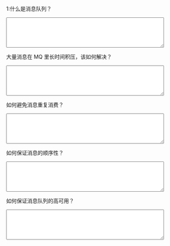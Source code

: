 1:什么是消息队列？<p/>
<textarea rows="5" cols="50" ></textarea>

大量消息在 MQ 里长时间积压，该如何解决？<p/>
<textarea rows="5" cols="50" ></textarea>

如何避免消息重复消费？<p/>
<textarea rows="5" cols="50" ></textarea>

如何保证消息的顺序性？<p/>
<textarea rows="5" cols="50" ></textarea>

如何保证消息队列的高可用？<p/>
<textarea rows="5" cols="50" ></textarea>
